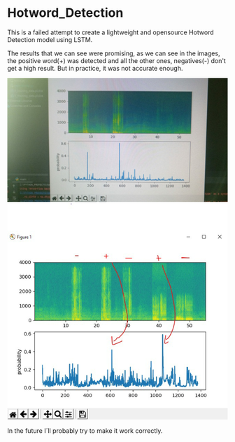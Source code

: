 # Hotword_Detection

This is a failed attempt to create a lightweight and opensource Hotword Detection model using LSTM.

The results that we can see were promising, as we can see in the images, the positive word(+) was detected and all the other ones, negatives(-) don't get a high result.
But in practice, it was not accurate enough.

![](Results/1.png)
![](Results/2.png)

In the future I´ll probably try to make it work correctly.
